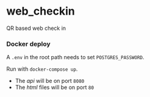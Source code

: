 # web_checkin
QR based web check in 

### Docker deploy
A `.env` in the root path needs to set `POSTGRES_PASSWORD`.

Run with `docker-compose up`.
- The _api_ will be on port `8080`
- The _html_ files will be on port `80`